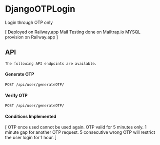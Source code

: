 # DjangoOTPLogin
Login through OTP only

[
    Deployed on Railway.app
    Mail Testing done on Mailtrap.io
    MYSQL provision on Railway.app
]

## API
    The following API endpoints are available.

#### Generate OTP
`POST /api/user/generateOTP/`
#### Verify OTP
`POST /api/user/generateOTP/`

#### Conditions Implemented
[
    OTP once used cannot be used again.
    OTP valid for 5 minutes only.
    1 minute gap for another OTP request.
    5 consecutive wrong OTP will restrict the user login for 1 hour. 
]